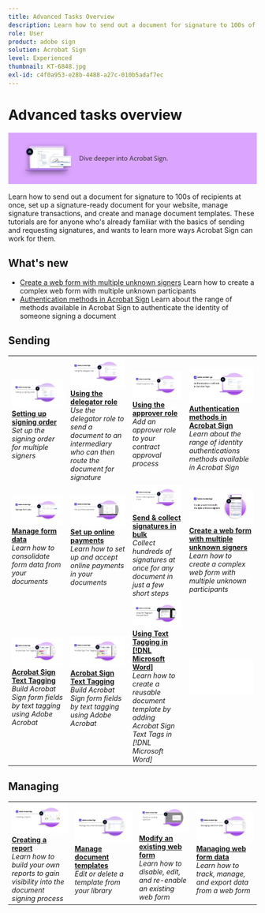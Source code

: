 ```yaml
---
title: Advanced Tasks Overview
description: Learn how to send out a document for signature to 100s of recipients at once, set up a signature-ready document for your website, manage signature transactions, and create and manage document templates
role: User
product: adobe sign
solution: Acrobat Sign
level: Experienced
thumbnail: KT-6848.jpg
exl-id: c4f0a953-e28b-4488-a27c-010b5adaf7ec
---
```

# Advanced tasks overview

![Sign Advanced Image](../assets/Hero-Advanced.png)

Learn how to send out a document for signature to 100s of recipients at once, set up a signature-ready document for your website, manage signature transactions, and create and manage document templates. These tutorials are for anyone who's already familiar with the basics of sending and requesting signatures, and wants to learn more ways Acrobat Sign can work for them.

## What's new

* [Create a web form with multiple unknown signers](webform-multiple-signers.md)
  Learn how to create a complex web form with multiple unknown participants
* [Authentication methods in Acrobat Sign](authentication-methods.md)
  Learn about the range of methods available in Acrobat Sign to authenticate the identity of someone signing a document

## Sending

<table style="table-layout:fixed">
<tr>
  <td>
    <a href="setting-up-routing.md">
      <img alt="Setting up signing order" src="../assets/Routing.png">
    </a>
    <div>
    <a href="setting-up-routing.md"><strong>Setting up signing order</strong></a>
    </div>
    <em>Set up the signing order for multiple signers</em>
    <br>
  </td>
  <td>
    <a href="delegate-signature.md">
      <img alt="Delegating to someone else" src="../assets/Delegating.png" />
    </a>  
    <div>
    <a href="delegate-signature.md"><strong>Using the delegator role</strong></a>
    </div>
    <em>Use the delegator role to send a document to an intermediary who can then route the document for signature</em>
    <br>
  </td>
  <td>
    <a href="add-an-approver.md">
      <img alt="Using the approver role" src="../assets/Approver.png" />
    </a>
    <div>
    <a href="add-an-approver.md"><strong>Using the approver role</strong></a>
    </div>
    <em>Add an approver role to your contract approval process</em>
    <br>
  </td>
  <td>
    <a href="authentication-methods.md">
      <img alt="Authentication methods in Acrobat Sign" src="../assets/authentication.png" />
    </a>
    <div>
    <a href="authentication-methods.md"><strong>Authentication methods in Acrobat Sign</strong></a>
    </div>
    <em>Learn about the range of identity authentications methods available in Acrobat Sign</em>
    <br>
  </td>
</tr>
<tr>
  <td>
      <a href="manage-form-data.md">
        <img alt="Manage form data" src="../assets/manage-form-data.png" />
      </a>
      <div>
      <a href="manage-form-data.md"><strong>Manage form data</strong></a>
      </div>
      <em>Learn how to consolidate form data from your documents</em>
      <br>
    </td>
  <td>
    <a href="set-up-online-payments.md">
      <img alt="Set up online payments" src="../assets/Payments.png" />
    </a>
    <div>
    <a href="set-up-online-payments.md"><strong>Set up online payments</strong></a>
    </div>
    <em>Learn how to set up and accept online payments in your documents</em>
    <br>
  </td>
  <td>
      <a href="megasign.md">
        <img alt="Send & collect signatures in bulk" src="../assets/Megasign.png" />
      </a>
      <div>
      <a href="megasign.md"><strong>Send & collect signatures in bulk</strong></a>
      </div>
      <em>Collect hundreds of signatures at once for any document in just a few short steps</em>
      <br>
  </td>
  <td>
    <a href="webform-multiple-signers.md">
        <img alt="Create a web form with multiple unknown signers" src="../assets/Web-form-unknown.png" />
    </a>
    <div>
    <a href="webform-multiple-signers.md"><strong>Create a web form with multiple unknown signers</strong></a>
    </div>
    <em>Learn how to create a complex web form with multiple unknown participants</em>
    <br>
  </td>
</tr>
<tr>
  <td>
      <a href="adobe-sign-text-tagging.md">
        <img alt="Acrobat Sign Text Tagging" src="../assets/Text-Tagging.png" />
    </a>
      <div>
      <a href="adobe-sign-text-tagging.md"><strong>Acrobat Sign Text Tagging</strong></a>
      </div>
      <em>Build Acrobat Sign form fields by text tagging using Adobe Acrobat</em>
      <br>
    </td>
  <td>
      <a href="adobe-sign-text-tagging.md">
        <img alt="Acrobat Sign Text Tagging" src="../assets/Text-Tagging.png" />
    </a>
      <div>
      <a href="adobe-sign-text-tagging.md"><strong>Acrobat Sign Text Tagging</strong></a>
      </div>
      <em>Build Acrobat Sign form fields by text tagging using Adobe Acrobat</em>
      <br>
    </td>
  <td>
    <a href="text-tagging-word.md">
      <img alt="Using Text Tagging in [!DNL Microsoft Word]" src="../assets/Wordtexttagging.png" />
  </a>
    <div>
    <a href="text-tagging-word.md"><strong>Using Text Tagging in [!DNL Microsoft Word]</strong></a>
    </div>
    <em>Learn how to create a reusable document template by adding Acrobat Sign Text Tags in [!DNL Microsoft Word]</em>
    <br>
  </td>
  <td>
    <img alt="Spacer" src="../assets/Whitespacer.png" />
    <div>
    <br>
  </td>
</tr>
</table>

## Managing

<table style="table-layout:fixed">
<tr>
<td>
    <a href="creating-a-report.md">
      <img alt="Creating a report" src="../assets/Report.png" />
    </a>
    <div>
    <a href="creating-a-report.md"><strong>Creating a report</strong></a>
    </div>
    <em>Learn how to build your own reports to gain visibility into the document signing process</em>
    <br>
  </td>
  <td>
    <a href="edit-a-template.md">
      <img alt="Manage document templates" src="../assets/ManageTemplate.png" />
    </a>
    <div>
    <a href="edit-a-template.md"><strong>Manage document templates</strong></a>
    </div>
    <em>Edit or delete a template from your library</em>
    <br>
  </td>
  <td>
    <a href="modify-webform.md">
      <img alt="Modify an existing web form" src="../assets/Modifywebform.png" />
    </a>
    <div>
    <a href="modify-webform.md"><strong>Modify an existing web form</strong></a>
    </div>
    <em>Learn how to disable, edit, and re-enable an existing web form</em>
    <br>
  </td>  
  <td>
    <a href="manage-webform-data.md">
      <img alt="Managing web form data" src="../assets/Managewebform.png" />
    </a>
    <div>
    <a href="manage-webform-data.md"><strong>Managing web form data</strong></a>
    </div>
    <em>Learn how to track, manage, and export data from a web form</em>
    <br>
  </td>  
</tr>
</table>
